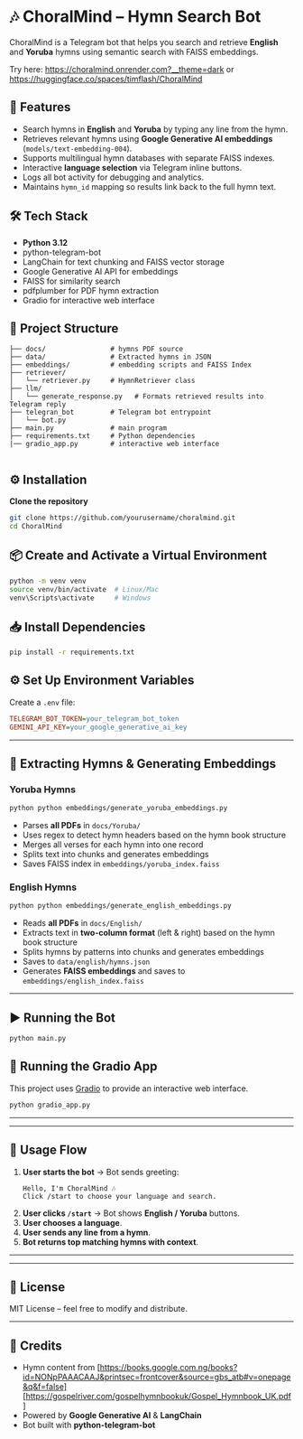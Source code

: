 # 🎶 ChoralMind – Hymn Search Bot

ChoralMind is a Telegram bot that helps you search and retrieve **English** and **Yoruba** hymns using semantic search with FAISS embeddings.

Try here: 
https://choralmind.onrender.com?__theme=dark
                    or
https://huggingface.co/spaces/timflash/ChoralMind
          

## 📌 Features
- Search hymns in **English** and **Yoruba** by typing any line from the hymn.
- Retrieves relevant hymns using **Google Generative AI embeddings** (`models/text-embedding-004`).
- Supports multilingual hymn databases with separate FAISS indexes.
- Interactive **language selection** via Telegram inline buttons.
- Logs all bot activity for debugging and analytics.
- Maintains `hymn_id` mapping so results link back to the full hymn text.

## 🛠 Tech Stack
- **Python 3.12**
- python-telegram-bot
- LangChain for text chunking and FAISS vector storage
- Google Generative AI API for embeddings
- FAISS for similarity search
- pdfplumber for PDF hymn extraction
- Gradio for interactive web interface

## 📂 Project Structure
```
├── docs/                # hymns PDF source  
├── data/                # Extracted hymns in JSON  
├── embeddings/          # embedding scripts and FAISS Index  
├── retriever/  
│   └── retriever.py     # HymnRetriever class  
├── llm/  
│   └── generate_response.py   # Formats retrieved results into Telegram reply  
├── telegran_bot         # Telegram bot entrypoint  
│   └── bot.py  
├── main.py              # main program  
├── requirements.txt     # Python dependencies
|── gradio_app.py        # interactive web interface


```

## ⚙️ Installation
**Clone the repository**
```bash
git clone https://github.com/yourusername/choralmind.git
cd ChoralMind
```

## 📦 Create and Activate a Virtual Environment
```bash
python -m venv venv
source venv/bin/activate  # Linux/Mac
venv\Scripts\activate     # Windows
```

## 📥 Install Dependencies
```bash
pip install -r requirements.txt
```

## ⚙️ Set Up Environment Variables
Create a `.env` file:
```ini
TELEGRAM_BOT_TOKEN=your_telegram_bot_token
GEMINI_API_KEY=your_google_generative_ai_key
```

---

## 📜 Extracting Hymns & Generating Embeddings

### Yoruba Hymns
```bash
python python embeddings/generate_yoruba_embeddings.py
```
- Parses **all PDFs** in `docs/Yoruba/`
- Uses regex to detect hymn headers based on the hymn book structure
- Merges all verses for each hymn into one record
- Splits text into chunks and generates embeddings
- Saves FAISS index in `embeddings/yoruba_index.faiss`

### English Hymns
```bash
python python embeddings/generate_english_embeddings.py
```
- Reads **all PDFs** in `docs/English/`
- Extracts text in **two-column format** (left & right) based on the hymn book structure
- Splits hymns by patterns into chunks and generates embeddings
- Saves to `data/english/hymns.json`
- Generates **FAISS embeddings** and saves to `embeddings/english_index.faiss`

---

## ▶️ Running the Bot
```bash
python main.py
```
## 🚀 Running the Gradio App

This project uses [Gradio](https://gradio.app) to provide an interactive web interface.

```bash
python gradio_app.py
```
---

---

## 💬 Usage Flow
1. **User starts the bot** → Bot sends greeting:
    ```vbnet
    Hello, I'm ChoralMind 🎶
    Click /start to choose your language and search.
    ```
2. **User clicks `/start`** → Bot shows **English / Yoruba** buttons.
3. **User chooses a language**.
4. **User sends any line from a hymn**.
5. **Bot returns top matching hymns with context**.

---

---

## 📜 License
MIT License – feel free to modify and distribute.

---

## 🙌 Credits
- Hymn content from [https://books.google.com.ng/books?id=NONpPAAACAAJ&printsec=frontcover&source=gbs_atb#v=onepage&q&f=false]
                    [https://gospelriver.com/gospelhymnbookuk/Gospel_Hymnbook_UK.pdf]
- Powered by **Google Generative AI** & **LangChain**
- Bot built with **python-telegram-bot**
